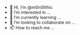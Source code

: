 - 👋 Hi, I’m @m0n0lithic
- 👀 I’m interested in ...
- 🌱 I’m currently learning ...
- 💞️ I’m looking to collaborate on ...
- 📫 How to reach me ...

<!---
m0n0lithic/m0n0lithic is a ✨ special ✨ repository because its `README.md` (this file) appears on your GitHub profile.
You can click the Preview link to take a look at your changes.
--->
